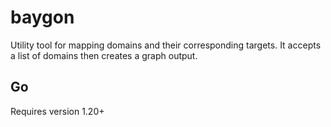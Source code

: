 # baygon
Utility tool for mapping domains and their corresponding targets. It accepts a list of domains then creates a graph output.

## Go
Requires version 1.20+
